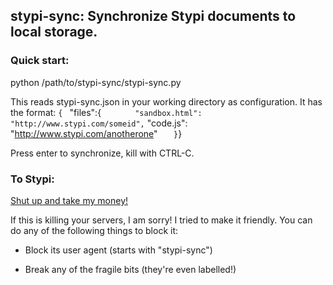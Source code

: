 ## stypi-sync: Synchronize Stypi documents to local storage.

### Quick start:

python /path/to/stypi-sync/stypi-sync.py

This reads stypi-sync.json in your working directory as configuration. It has the format:
    `{
    `    "files":{
    `        "sandbox.html": "http://www.stypi.com/someid",
    `        "code.js": "http://www.stypi.com/anotherone"
    `    }
    `}

Press enter to synchronize, kill with CTRL-C.

### To Stypi:

<a href="http://thumbs.reddit.com/t5_2sge2.png?v=42c4df73d1c4ad6037eaacd920ffe32e">Shut up and take my money!</a>

If this is killing your servers, I am sorry! I tried to make it friendly.
You can do any of the following things to block it:

 * Block its user agent (starts with "stypi-sync")

 * Break any of the fragile bits (they're even labelled!)
